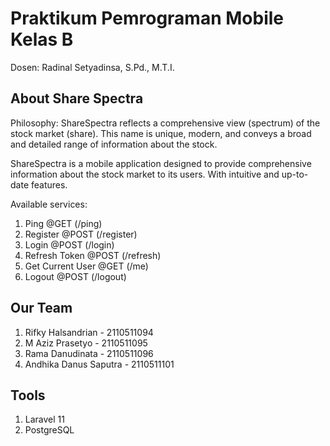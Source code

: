 # Praktikum Pemrograman Mobile Kelas B

Dosen: Radinal Setyadinsa, S.Pd., M.T.I.

## About Share Spectra

Philosophy: ShareSpectra reflects a comprehensive view (spectrum) of the stock market (share). This name is unique, modern, and conveys a broad and detailed range of information about the stock.

ShareSpectra is a mobile application designed to provide comprehensive information about the stock market to its users. With intuitive and up-to-date features.

Available services:

1. Ping @GET (/ping)
2. Register @POST (/register)
3. Login @POST (/login)
4. Refresh Token @POST (/refresh)
5. Get Current User @GET (/me)
6. Logout @POST (/logout)

## Our Team

1. Rifky Halsandrian - 2110511094
2. M Aziz Prasetyo - 2110511095
3. Rama Danudinata - 2110511096
4. Andhika Danus Saputra - 2110511101

## Tools

1. Laravel 11
2. PostgreSQL
